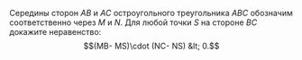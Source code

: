 Середины сторон $AB$ и $AC$ остроугольного треугольника $ABC$ обозначим соответственно через $M$ и $N$. Для любой точки $S$ на стороне $BC$ докажите неравенство:
$$(MB- MS)\cdot (NC- NS) &lt; 0.$$
